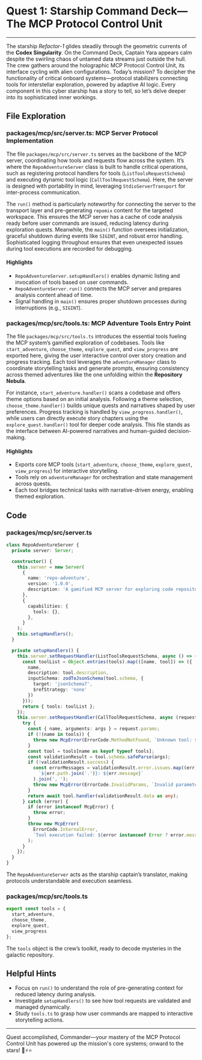 # Quest 1: Starship Command Deck—The MCP Protocol Control Unit

---

The starship *Refactor-1* glides steadily through the geometric currents of the **Codex Singularity**. On the Command Deck, Captain Yara appears calm despite the swirling chaos of untamed data streams just outside the hull. The crew gathers around the holographic MCP Protocol Control Unit, its interface cycling with alien configurations. Today’s mission? To decipher the functionality of critical onboard systems—protocol stabilizers connecting tools for interstellar exploration, powered by adaptive AI logic. Every component in this cyber starship has a story to tell, so let’s delve deeper into its sophisticated inner workings.

## File Exploration

### packages/mcp/src/server.ts: MCP Server Protocol Implementation

The file `packages/mcp/src/server.ts` serves as the backbone of the MCP server, coordinating how tools and requests flow across the system. It’s where the `RepoAdventureServer` class is built to handle critical operations, such as registering protocol handlers for tools (`ListToolsRequestSchema`) and executing dynamic tool logic (`CallToolRequestSchema`). Here, the server is designed with portability in mind, leveraging `StdioServerTransport` for inter-process communication. 

The `run()` method is particularly noteworthy for connecting the server to the transport layer and pre-generating `repomix` content for the targeted workspace. This ensures the MCP server has a cache of code analysis ready before user commands are issued, reducing latency during exploration quests. Meanwhile, the `main()` function oversees initialization, graceful shutdown during events like `SIGINT`, and robust error handling. Sophisticated logging throughout ensures that even unexpected issues during tool executions are recorded for debugging.

#### Highlights

- `RepoAdventureServer.setupHandlers()` enables dynamic listing and invocation of tools based on user commands.
- `RepoAdventureServer.run()` connects the MCP server and prepares analysis content ahead of time.
- Signal handling in `main()` ensures proper shutdown processes during interruptions (e.g., `SIGINT`).

### packages/mcp/src/tools.ts: MCP Adventure Tools Entry Point

The file `packages/mcp/src/tools.ts` introduces the essential tools fueling the MCP system’s gamified exploration of codebases. Tools like `start_adventure`, `choose_theme`, `explore_quest`, and `view_progress` are exported here, giving the user interactive control over story creation and progress tracking. Each tool leverages the `adventureManager` class to coordinate storytelling tasks and generate prompts, ensuring consistency across themed adventures like the one unfolding within the **Repository Nebula**.

For instance, `start_adventure.handler()` scans a codebase and offers theme options based on an initial analysis. Following a theme selection, `choose_theme.handler()` builds unique quests and narratives shaped by user preferences. Progress tracking is handled by `view_progress.handler()`, while users can directly execute story chapters using the `explore_quest.handler()` tool for deeper code analysis. This file stands as the interface between AI-powered narratives and human-guided decision-making.

#### Highlights

- Exports core MCP tools (`start_adventure`, `choose_theme`, `explore_quest`, `view_progress`) for interactive storytelling.
- Tools rely on `adventureManager` for orchestration and state management across quests.
- Each tool bridges technical tasks with narrative-driven energy, enabling themed exploration.

## Code

### packages/mcp/src/server.ts

```typescript
class RepoAdventureServer {
  private server: Server;

  constructor() {
    this.server = new Server(
      {
        name: 'repo-adventure',
        version: '1.0.0',
        description: 'A gamified MCP server for exploring code repositories through interactive storytelling'
      },
      {
        capabilities: {
          tools: {},
        },
      }
    );
    this.setupHandlers();
  }

  private setupHandlers() {
    this.server.setRequestHandler(ListToolsRequestSchema, async () => {
      const toolList = Object.entries(tools).map(([name, tool]) => ({
        name,
        description: tool.description,
        inputSchema: zodToJsonSchema(tool.schema, { 
          target: 'jsonSchema7',
          $refStrategy: 'none'
        })
      }));
      return { tools: toolList };
    });
    this.server.setRequestHandler(CallToolRequestSchema, async (request) => {
      try {
        const { name, arguments: args } = request.params;
        if (!(name in tools)) {
          throw new McpError(ErrorCode.MethodNotFound, `Unknown tool: ${name}`);
        }
        const tool = tools[name as keyof typeof tools];
        const validationResult = tool.schema.safeParse(args);
        if (!validationResult.success) {
          const errorMessages = validationResult.error.issues.map((err) => 
            `${err.path.join('.')}: ${err.message}`
          ).join(', ');
          throw new McpError(ErrorCode.InvalidParams, `Invalid parameters: ${errorMessages}`);
        }
        return await tool.handler(validationResult.data as any);
      } catch (error) {
        if (error instanceof McpError) {
          throw error;
        }
        throw new McpError(
          ErrorCode.InternalError,
          `Tool execution failed: ${error instanceof Error ? error.message : String(error)}`
        );
      }
    });
  }
}
```

The `RepoAdventureServer` acts as the starship captain’s translator, making protocols understandable and execution seamless.

### packages/mcp/src/tools.ts

```typescript
export const tools = {
  start_adventure,
  choose_theme,
  explore_quest,
  view_progress
};
```

The `tools` object is the crew’s toolkit, ready to decode mysteries in the galactic repository.

## Helpful Hints

- Focus on `run()` to understand the role of pre-generating context for reduced latency during analysis.
- Investigate `setupHandlers()` to see how tool requests are validated and managed dynamically.
- Study `tools.ts` to grasp how user commands are mapped to interactive storytelling actions.

---

Quest accomplished, Commander—your mastery of the MCP Protocol Control Unit has powered up the mission's core systems; onward to the stars! 🚀⚡⭐
